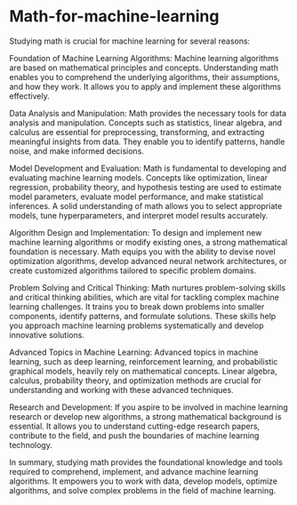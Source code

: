 # Math-for-machine-learning


Studying math is crucial for machine learning for several reasons:

Foundation of Machine Learning Algorithms: Machine learning algorithms are based on mathematical principles and concepts. Understanding math enables you to comprehend the underlying algorithms, their assumptions, and how they work. It allows you to apply and implement these algorithms effectively.

Data Analysis and Manipulation: Math provides the necessary tools for data analysis and manipulation. Concepts such as statistics, linear algebra, and calculus are essential for preprocessing, transforming, and extracting meaningful insights from data. They enable you to identify patterns, handle noise, and make informed decisions.

Model Development and Evaluation: Math is fundamental to developing and evaluating machine learning models. Concepts like optimization, linear regression, probability theory, and hypothesis testing are used to estimate model parameters, evaluate model performance, and make statistical inferences. A solid understanding of math allows you to select appropriate models, tune hyperparameters, and interpret model results accurately.

Algorithm Design and Implementation: To design and implement new machine learning algorithms or modify existing ones, a strong mathematical foundation is necessary. Math equips you with the ability to devise novel optimization algorithms, develop advanced neural network architectures, or create customized algorithms tailored to specific problem domains.

Problem Solving and Critical Thinking: Math nurtures problem-solving skills and critical thinking abilities, which are vital for tackling complex machine learning challenges. It trains you to break down problems into smaller components, identify patterns, and formulate solutions. These skills help you approach machine learning problems systematically and develop innovative solutions.

Advanced Topics in Machine Learning: Advanced topics in machine learning, such as deep learning, reinforcement learning, and probabilistic graphical models, heavily rely on mathematical concepts. Linear algebra, calculus, probability theory, and optimization methods are crucial for understanding and working with these advanced techniques.

Research and Development: If you aspire to be involved in machine learning research or develop new algorithms, a strong mathematical background is essential. It allows you to understand cutting-edge research papers, contribute to the field, and push the boundaries of machine learning technology.

In summary, studying math provides the foundational knowledge and tools required to comprehend, implement, and advance machine learning algorithms. It empowers you to work with data, develop models, optimize algorithms, and solve complex problems in the field of machine learning.
